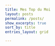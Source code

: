 ```yaml
---
title: Mes Top du Moi
layout: posts
permalink: /posts/
show_excerpts: true
sort_by: title
entries_layout: grid

---
```

